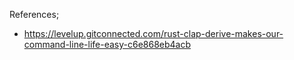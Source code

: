 References;

- <https://levelup.gitconnected.com/rust-clap-derive-makes-our-command-line-life-easy-c6e868eb4acb>
